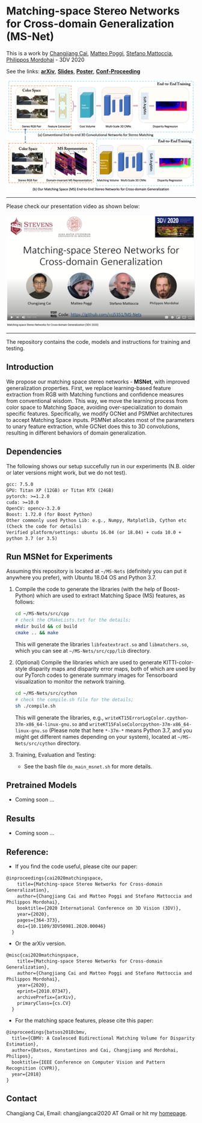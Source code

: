 # Matching-space Stereo Networks for Cross-domain Generalization (MS-Net)

This is a work by [Changjiang Cai](https://www.changjiangcai.com), [Matteo Poggi](https://mattpoggi.github.io/), [Stefano Mattoccia](http://vision.deis.unibo.it/~smatt/Site/Home.html), [Philippos Mordohai](https://mordohai.github.io/) - 3DV 2020


See the links: [**arXiv**](https://arxiv.org/abs/2010.07347), [**Slides**](https://github.com/ccj5351/MS-Nets/blob/master/files/msnet-10mins-final.pdf), [**Poster**](https://github.com/ccj5351/MS-Nets/blob/master/files/poster-msnet.pdf), [**Conf-Proceeding**](https://www.changjiangcai.com/files/dafstereonet-3dv2020/daf-stereo-3dv-conf20-pub.pdf)

<p align="center">
 <img align="center" src="files/msnet-archi-02.png" alt="msnet architecture" width="600">
</p>

---

Please check our presentation video as shown below:

<p align="center">
  <a href="https://youtu.be/j2QFDix0_fM">
  <img src="files/msnet-10-mins-video.png" alt="10 minute 3DV presentation video link" width="500">
  </a>
</p>

---


The repository contains the code, models and instructions for training and testing. 

## Introduction

We propose our matching space stereo networks - **MSNet**, with improved generalization properties. First, we replace learning-based feature extraction from RGB with Matching functions and confidence measures from conventional wisdom. This way, we move the learning process from color space to Matching Space, avoiding over-specialization to domain specific features. Specifically, we modify GCNet and PSMNet architectures to accept Matching Space inputs. PSMNet allocates most of the parameters to unary feature extraction, while GCNet does this to 3D convolutions, resulting in different behaviors of domain generalization.

## Dependencies

The following shows our setup succefully run in our experiments (N.B. older or later versions might work, but we do not test).  

```
gcc: 7.5.0
GPU: Titan XP (12GB) or Titan RTX (24GB) 
pytorch: >=1.2.0
cuda: >=10.0
OpenCV: opencv-3.2.0
Boost: 1.72.0 (for Boost Python)
Other commonly used Python Lib: e.g., Numpy, Matplotlib, Cython etc (Check the code for details)
Verified platform/settings: ubuntu 16.04 (or 18.04) + cuda 10.0 + python 3.7 (or 3.5)
```

## Run MSNet for Experiments

Assuming this repository is located at `~/MS-Nets` (definitely you can put it anywhere you prefer), with Ubuntu 18.04 OS and Python 3.7.

1. Compile the code to generate the libraries (with the help of Boost-Python) which are used to extract Matching Space (MS) features, as follows:

   ```bash
   cd ~/MS-Nets/src/cpp
   # check the CMakeLists.txt for the details;
   mkdir build && cd build
   cmake .. && make
   ```

   This will generate the libraries `libfeatextract.so`  and `libmatchers.so`, which you can see at `~/MS-Nets/src/cpp/lib` directory.

2. (Optional) Compile the libraries which are used to generate KITTI-color-style disparity maps and disparity error maps, both of which are used by our PyTorch codes to generate summary images for Tensorboard visualization to monitor the network training.
   ```bash
   cd ~/MS-Nets/src/cython
   # check the compile.sh file for the details;
   sh ./compile.sh
   ```
   This will generate the libraries, e.g., `writeKT15ErrorLogColor.cpython-37m-x86_64-linux-gnu.so`  and `writeKT15FalseColorcpython-37m-x86_64-linux-gnu.so` (Please note that here `*-37m-*` means Python 3.7, and you might get different names depending on your system), located at `~/MS-Nets/src/cython` directory.

3. Training, Evaluation and Testing:
   - See the bash file `do_main_msnet.sh` for more details.
   

## Pretrained Models
 - Coming soon ...

## Results
 - Coming soon ...


## Reference:

- If you find the code useful, please cite our paper:
    
``` 
@inproceedings{cai2020matchingspace,
    title={Matching-space Stereo Networks for Cross-domain Generalization}, 
    author={Changjiang Cai and Matteo Poggi and Stefano Mattoccia and Philippos Mordohai},
    booktitle={2020 International Conference on 3D Vision (3DV)}, 
    year={2020},
    pages={364-373},
    doi={10.1109/3DV50981.2020.00046}
  }
```

- Or the arXiv version.

``` 
@misc{cai2020matchingspace,
    title={Matching-space Stereo Networks for Cross-domain Generalization}, 
    author={Changjiang Cai and Matteo Poggi and Stefano Mattoccia and Philippos Mordohai},
    year={2020},
    eprint={2010.07347},
    archivePrefix={arXiv},
    primaryClass={cs.CV}
  }
```

- For the matching space features, please cite this paper: 

```
@inproceedings{batsos2018cbmv,
  title={CBMV: A Coalesced Bidirectional Matching Volume for Disparity Estimation},
  author={Batsos, Konstantinos and Cai, Changjiang and Mordohai, Philipos},
  booktitle={IEEE Conference on Computer Vision and Pattern Recognition (CVPR)},
  year={2018}
}
```
## Contact

Changjiang Cai, Email: changjiangcai2020 AT Gmail or hit my [homepage](https://www.changjiangcai.com/).